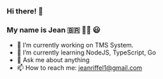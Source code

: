 ### Hi there! 👋

### My name is Jean 🇧🇷 🏳️‍🌈 😃  

- 🔭 I’m currently working on TMS System.
- 🌱 I’m currently learning NodeJS, TypeScript, Go
- 💬 Ask me about anything
- 📫 How to reach me: jeanriffel1@gmail.com

